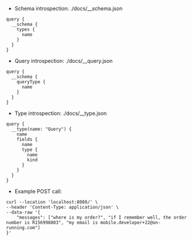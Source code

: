 - Schema introspection: ./docs/__schema.json
```
query {
  __schema {
    types {
      name
    }
  }
}
```

- Query introspection: ./docs/__query.json
```
query {
  __schema {
    queryType {
      name
    }
  }
}
```

- Type introspection: ./docs/__type.json
```
query {
  __type(name: "Query") {
    name
    fields {
      name
      type {
        name
        kind
      }
    }
  }
}
```

- Example POST call:
```curl
curl --location 'localhost:8080/' \
--header 'Content-Type: application/json' \
--data-raw '{
    "messages": ["where is my order?", "if I remember well, the order number is R156998803", "my email is mobile.developer+22@on-running.com"]
}'
```